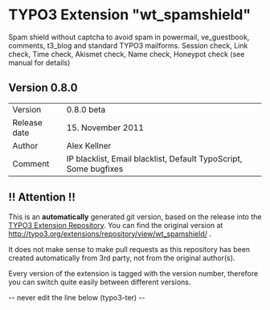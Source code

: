# TYPO3 Extension "wt_spamshield"
Spam shield without captcha to avoid spam in powermail, ve_guestbook, comments, t3_blog and standard TYPO3 mailforms. Session check, Link check, Time check, Akismet check, Name check, Honeypot check (see manual for details)

## Version 0.8.0




<table>
	<tr><td>Version</td><td>0.8.0 beta</td></tr>
	<tr><td>Release date</td><td>15. November 2011</td></tr>
	<tr><td>Author</td><td>Alex Kellner</td></tr>
	<tr><td>Comment</td><td>IP blacklist, Email blacklist, Default TypoScript, Some bugfixes</td></tr>
</table>

## !! Attention !!
This is an **automatically** generated git version, based on the release into the [TYPO3 Extension Repository](http://www.typo3.org/extensions/).
You can find the original version at http://typo3.org/extensions/repository/view/wt_spamshield/ .

It does not make sense to make pull requests as this repository has been created automatically from 3rd party, not from the original author(s).

Every version of the extension is tagged with the version number, therefore you can switch quite easily between different versions.


-- never edit the line below (typo3-ter) --